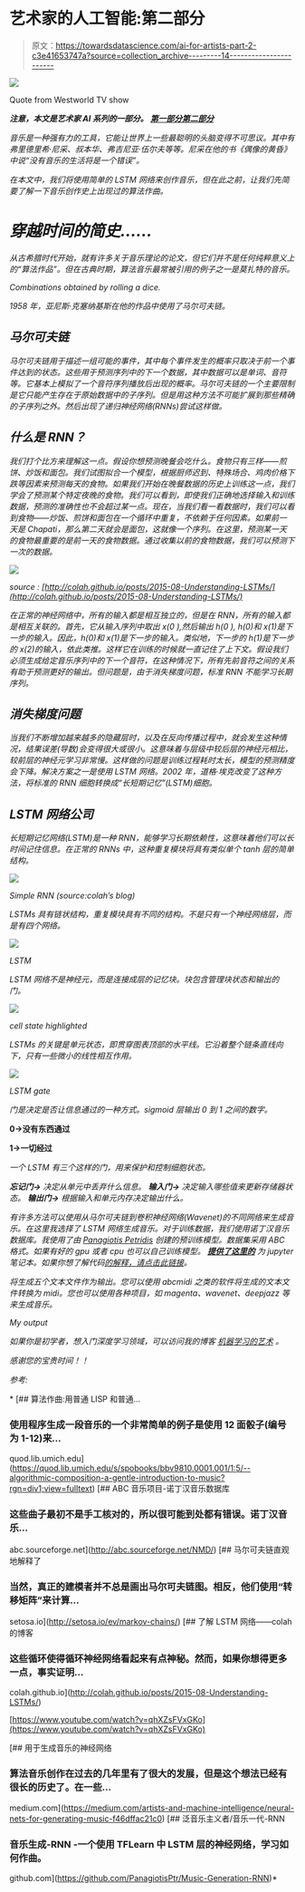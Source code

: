 # 艺术家的人工智能:第二部分

> 原文：<https://towardsdatascience.com/ai-for-artists-part-2-c3e41653747a?source=collection_archive---------14----------------------->

![](img/d3eb5dbdc423120918d0356c44ad77a9.png)

Quote from Westworld TV show

***注意，本文是艺术家 AI 系列的一部分。*** [***第一部分***](/ai-for-artists-part-1-8d74502725d0)*[***第二部分***](/ai-for-artists-part-2-c3e41653747a)*

*音乐是一种强有力的工具，它能让世界上一些最聪明的头脑变得不可思议。其中有弗里德里希·尼采、叔本华、弗吉尼亚·伍尔夫等等。尼采在他的书《偶像的黄昏》中说“没有音乐的生活将是一个错误”。*

*在本文中，我们将使用简单的 LSTM 网络来创作音乐，但在此之前，让我们先简要了解一下音乐创作史上出现过的算法作曲。*

# *穿越时间的简史……*

*从古希腊时代开始，就有许多关于音乐理论的论文，但它们并不是任何纯粹意义上的“算法作品”。但在古典时期，算法音乐最常被引用的例子之一是莫扎特的音乐。*

*Combinations obtained by rolling a dice.*

*1958 年，亚尼斯·克塞纳基斯在他的作品中使用了马尔可夫链。*

## *马尔可夫链*

*马尔可夫链用于描述一组可能的事件，其中每个事件发生的概率只取决于前一个事件达到的状态。这些用于预测序列中的下一个数据，其中数据可以是单词、音符等。它基本上模拟了一个音符序列播放后出现的概率。马尔可夫链的一个主要限制是它只能产生存在于原始数据中的子序列。但是用这种方法不可能扩展到那些精确的子序列之外。然后出现了递归神经网络(RNNs)尝试这样做。*

## *什么是 RNN？*

*我们打个比方来理解这一点。假设你想预测晚餐会吃什么。食物只有三样——煎饼、炒饭和面包。我们试图拟合一个模型，根据厨师迟到、特殊场合、鸡肉价格下跌等因素来预测每天的食物。如果我们开始在晚餐数据的历史上训练这一点，我们学会了预测某个特定夜晚的食物。我们可以看到，即使我们正确地选择输入和训练数据，预测的准确性也不会超过某一点。现在，当我们看一看数据时，我们可以看到食物——炒饭、煎饼和面包在一个循环中重复，不依赖于任何因素。如果前一天是 Chapati，那么第二天就会是面包，这就像一个序列。在这里，预测某一天的食物最重要的是前一天的食物数据。通过收集以前的食物数据，我们可以预测下一次的数据。*

*![](img/ce9ed6a2d5d360bb512d44d26069f785.png)*

*source : [http://colah.github.io/posts/2015-08-Understanding-LSTMs/](http://colah.github.io/posts/2015-08-Understanding-LSTMs/)*

*在正常的神经网络中，所有的输入都是相互独立的，但是在 RNN，所有的输入都是相互关联的。首先，它从输入序列中取出 x(0 ),然后输出 h(0 ), h(0)和 x(1)是下一步的输入。因此，h(0)和 x(1)是下一步的输入。类似地，下一步的 h(1)是下一步的 x(2)的输入，依此类推。这样它在训练的时候就一直记住了上下文。假设我们必须生成给定音乐序列中的下一个音符，在这种情况下，所有先前音符之间的关系有助于预测更好的输出。但问题是，由于消失梯度问题，标准 RNN 不能学习长期序列。*

## *消失梯度问题*

*当我们不断增加越来越多的隐藏层时，以及在反向传播过程中，就会发生这种情况，结果误差(导数)会变得很大或很小。这意味着与层级中较后层的神经元相比，较前层的神经元学习非常慢。这样做的问题是训练过程耗时太长，模型的预测精度会下降。解决方案之一是使用 LSTM 网络。2002 年，道格·埃克改变了这种方法，将标准的 RNN 细胞转换成“长短期记忆”(LSTM)细胞。*

## *LSTM 网络公司*

*长短期记忆网络(LSTM)是一种 RNN，能够学习长期依赖性，这意味着他们可以长时间记住信息。在正常的 RNNs 中，这种重复模块将具有类似单个 tanh 层的简单结构。*

*![](img/fb483b4fcd2ff45863386c05d60933ca.png)*

*Simple RNN (source:colah’s blog)*

*LSTMs 具有链状结构，重复模块具有不同的结构。不是只有一个神经网络层，而是有四个网络。*

*![](img/cace770db820b756504598221c2c97d0.png)*

*LSTM*

*LSTM 网络不是神经元，而是连接成层的记忆块。块包含管理块状态和输出的门。*

*![](img/315b06669286a86dbab272e616b5ef94.png)*

*cell state highlighted*

*LSTMs 的关键是单元状态，即贯穿图表顶部的水平线。它沿着整个链条直线向下，只有一些微小的线性相互作用。*

*![](img/db50c4dc0951900f2b33ab0386022ee4.png)*

*LSTM gate*

*门是决定是否让信息通过的一种方式。sigmoid 层输出 0 到 1 之间的数字。*

**0→没有东西通过**

**1→一切经过**

*一个 LSTM 有三个这样的门，用来保护和控制细胞状态。*

****忘记门→*** 决定从单元中丢弃什么信息。
***输入门→*** 决定输入哪些值来更新存储器状态。
***输出门→*** 根据输入和单元内存决定输出什么。*

*有许多方法可以使用从马尔可夫链到卷积神经网络(Wavenet)的不同网络来生成音乐。在这里我选择了 LSTM 网络生成音乐。对于训练数据，我们使用诺丁汉音乐数据库。我使用了由 [Panagiotis Petridis](https://github.com/PanagiotisPtr) 创建的预训练模型。数据集采用 ABC 格式。如果有好的 gpu 或者 cpu 也可以自己训练模型。 [**提供了*这里的***](https://github.com/sav132/music-generation-lstm) 为 jupyter 笔记本。如果你想了解代码[的解释，请点击此链接](https://artofmachinelearning.wordpress.com/2018/06/07/code-explanation-for-ai-for-artists-part-2/)。*

*将生成五个文本文件作为输出。您可以使用 abcmidi 之类的软件将生成的文本文件转换为 midi。您也可以使用各种项目，如 magenta、wavenet、deepjazz 等来生成音乐。*

*My output*

**如果你是初学者，想入门深度学习领域，可以访问我的博客* [*机器学习的艺术*](http://artofmachinelearning.wordpress.com) *。**

*感谢您的宝贵时间！！*

*参考:*

*[](https://quod.lib.umich.edu/s/spobooks/bbv9810.0001.001/1:5/--algorithmic-composition-a-gentle-introduction-to-music?rgn=div1;view=fulltext) [## 算法作曲:用普通 LISP 和普通…

### 使用程序生成一段音乐的一个非常简单的例子是使用 12 面骰子(编号为 1-12)来…

quod.lib.umich.edu](https://quod.lib.umich.edu/s/spobooks/bbv9810.0001.001/1:5/--algorithmic-composition-a-gentle-introduction-to-music?rgn=div1;view=fulltext)  [## ABC 音乐项目-诺丁汉音乐数据库

### 这些曲子最初不是手工核对的，所以很可能到处都有错误。诺丁汉音乐…

abc.sourceforge.net](http://abc.sourceforge.net/NMD/) [](http://setosa.io/ev/markov-chains/) [## 马尔可夫链直观地解释了

### 当然，真正的建模者并不总是画出马尔可夫链图。相反，他们使用“转移矩阵”来计算…

setosa.io](http://setosa.io/ev/markov-chains/)  [## 了解 LSTM 网络——colah 的博客

### 这些循环使得循环神经网络看起来有点神秘。然而，如果你想得更多一点，事实证明…

colah.github.io](http://colah.github.io/posts/2015-08-Understanding-LSTMs/) 

[https://www.youtube.com/watch?v=qhXZsFVxGKo](https://www.youtube.com/watch?v=qhXZsFVxGKo)

[](https://medium.com/artists-and-machine-intelligence/neural-nets-for-generating-music-f46dffac21c0) [## 用于生成音乐的神经网络

### 算法音乐创作在过去的几年里有了很大的发展，但是这个想法已经有很长的历史了。在一些…

medium.com](https://medium.com/artists-and-machine-intelligence/neural-nets-for-generating-music-f46dffac21c0) [](https://github.com/PanagiotisPtr/Music-Generation-RNN) [## 泛音乐主义者/音乐一代-RNN

### 音乐生成-RNN -一个使用 TFLearn 中 LSTM 层的神经网络，学习如何作曲。

github.com](https://github.com/PanagiotisPtr/Music-Generation-RNN)*